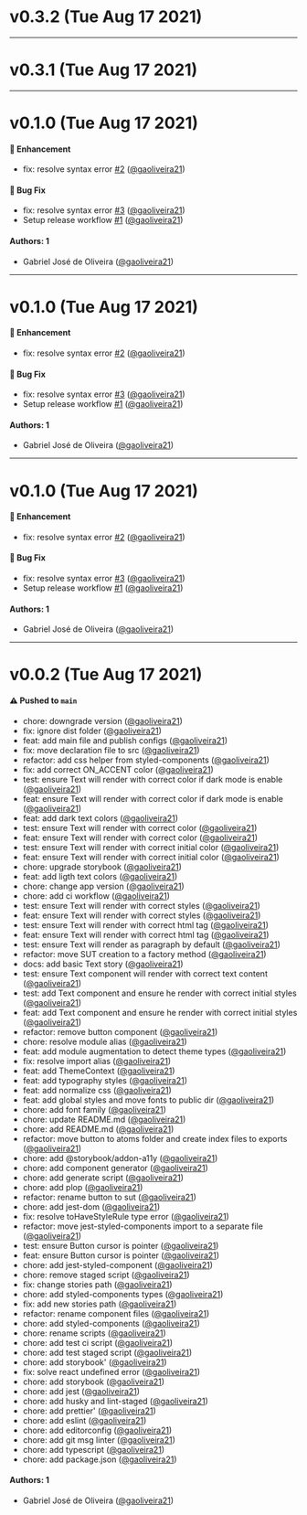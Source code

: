 # v0.3.2 (Tue Aug 17 2021)



---

# v0.3.1 (Tue Aug 17 2021)



---

# v0.1.0 (Tue Aug 17 2021)

#### 🚀 Enhancement

- fix: resolve syntax error [#2](https://github.com/gaoliveira21/react-win-ui/pull/2) ([@gaoliveira21](https://github.com/gaoliveira21))

#### 🐛 Bug Fix

- fix: resolve syntax error [#3](https://github.com/gaoliveira21/react-win-ui/pull/3) ([@gaoliveira21](https://github.com/gaoliveira21))
- Setup release workflow [#1](https://github.com/gaoliveira21/react-win-ui/pull/1) ([@gaoliveira21](https://github.com/gaoliveira21))

#### Authors: 1

- Gabriel José de Oliveira ([@gaoliveira21](https://github.com/gaoliveira21))

---

# v0.1.0 (Tue Aug 17 2021)

#### 🚀 Enhancement

- fix: resolve syntax error [#2](https://github.com/gaoliveira21/react-win-ui/pull/2) ([@gaoliveira21](https://github.com/gaoliveira21))

#### 🐛 Bug Fix

- fix: resolve syntax error [#3](https://github.com/gaoliveira21/react-win-ui/pull/3) ([@gaoliveira21](https://github.com/gaoliveira21))
- Setup release workflow [#1](https://github.com/gaoliveira21/react-win-ui/pull/1) ([@gaoliveira21](https://github.com/gaoliveira21))

#### Authors: 1

- Gabriel José de Oliveira ([@gaoliveira21](https://github.com/gaoliveira21))

---

# v0.1.0 (Tue Aug 17 2021)

#### 🚀 Enhancement

- fix: resolve syntax error [#2](https://github.com/gaoliveira21/react-win-ui/pull/2) ([@gaoliveira21](https://github.com/gaoliveira21))

#### 🐛 Bug Fix

- fix: resolve syntax error [#3](https://github.com/gaoliveira21/react-win-ui/pull/3) ([@gaoliveira21](https://github.com/gaoliveira21))
- Setup release workflow [#1](https://github.com/gaoliveira21/react-win-ui/pull/1) ([@gaoliveira21](https://github.com/gaoliveira21))

#### Authors: 1

- Gabriel José de Oliveira ([@gaoliveira21](https://github.com/gaoliveira21))

---

# v0.0.2 (Tue Aug 17 2021)

#### ⚠️ Pushed to `main`

- chore: downgrade version ([@gaoliveira21](https://github.com/gaoliveira21))
- fix: ignore dist folder ([@gaoliveira21](https://github.com/gaoliveira21))
- feat: add main file and publish configs ([@gaoliveira21](https://github.com/gaoliveira21))
- fix: move declaration file to src ([@gaoliveira21](https://github.com/gaoliveira21))
- refactor: add css helper from styled-components ([@gaoliveira21](https://github.com/gaoliveira21))
- fix: add correct ON_ACCENT color ([@gaoliveira21](https://github.com/gaoliveira21))
- test: ensure Text will render with correct color if dark mode is enable ([@gaoliveira21](https://github.com/gaoliveira21))
- feat: ensure Text will render with correct color if dark mode is enable ([@gaoliveira21](https://github.com/gaoliveira21))
- feat: add dark text colors ([@gaoliveira21](https://github.com/gaoliveira21))
- test: ensure Text will render with correct color ([@gaoliveira21](https://github.com/gaoliveira21))
- feat: ensure Text will render with correct color ([@gaoliveira21](https://github.com/gaoliveira21))
- test: ensure Text will render with correct initial color ([@gaoliveira21](https://github.com/gaoliveira21))
- feat: ensure Text will render with correct initial color ([@gaoliveira21](https://github.com/gaoliveira21))
- chore: upgrade storybook ([@gaoliveira21](https://github.com/gaoliveira21))
- feat: add ligth text colors ([@gaoliveira21](https://github.com/gaoliveira21))
- chore: change app version ([@gaoliveira21](https://github.com/gaoliveira21))
- chore: add ci workflow ([@gaoliveira21](https://github.com/gaoliveira21))
- test: ensure Text will render with correct styles ([@gaoliveira21](https://github.com/gaoliveira21))
- feat: ensure Text will render with correct styles ([@gaoliveira21](https://github.com/gaoliveira21))
- test: ensure Text will render with correct html tag ([@gaoliveira21](https://github.com/gaoliveira21))
- feat: ensure Text will render with correct html tag ([@gaoliveira21](https://github.com/gaoliveira21))
- test: ensure Text will render as paragraph by default ([@gaoliveira21](https://github.com/gaoliveira21))
- refactor: move SUT creation to a factory method ([@gaoliveira21](https://github.com/gaoliveira21))
- docs: add basic Text story ([@gaoliveira21](https://github.com/gaoliveira21))
- test: ensure Text component will render with correct text content ([@gaoliveira21](https://github.com/gaoliveira21))
- test: add Text component and ensure he render with correct initial styles ([@gaoliveira21](https://github.com/gaoliveira21))
- feat: add Text component and ensure he render with correct initial styles ([@gaoliveira21](https://github.com/gaoliveira21))
- refactor: remove button component ([@gaoliveira21](https://github.com/gaoliveira21))
- chore: resolve module alias ([@gaoliveira21](https://github.com/gaoliveira21))
- feat: add module augmentation to detect theme types ([@gaoliveira21](https://github.com/gaoliveira21))
- fix: resolve import alias ([@gaoliveira21](https://github.com/gaoliveira21))
- feat: add ThemeContext ([@gaoliveira21](https://github.com/gaoliveira21))
- feat: add typography styles ([@gaoliveira21](https://github.com/gaoliveira21))
- feat: add normalize css ([@gaoliveira21](https://github.com/gaoliveira21))
- feat: add global styles and move fonts to public dir ([@gaoliveira21](https://github.com/gaoliveira21))
- chore: add font family ([@gaoliveira21](https://github.com/gaoliveira21))
- chore: update README.md ([@gaoliveira21](https://github.com/gaoliveira21))
- chore: add README.md ([@gaoliveira21](https://github.com/gaoliveira21))
- refactor: move button to atoms folder and create index files to exports ([@gaoliveira21](https://github.com/gaoliveira21))
- chore: add @storybook/addon-a11y ([@gaoliveira21](https://github.com/gaoliveira21))
- chore: add component generator ([@gaoliveira21](https://github.com/gaoliveira21))
- chore: add generate script ([@gaoliveira21](https://github.com/gaoliveira21))
- chore: add plop ([@gaoliveira21](https://github.com/gaoliveira21))
- refactor: rename button to sut ([@gaoliveira21](https://github.com/gaoliveira21))
- chore: add jest-dom ([@gaoliveira21](https://github.com/gaoliveira21))
- fix: resolve toHaveStyleRule type error ([@gaoliveira21](https://github.com/gaoliveira21))
- refactor: move jest-styled-components import to a separate file ([@gaoliveira21](https://github.com/gaoliveira21))
- test: ensure Button cursor is pointer ([@gaoliveira21](https://github.com/gaoliveira21))
- feat: ensure Button cursor is pointer ([@gaoliveira21](https://github.com/gaoliveira21))
- chore: add jest-styled-component ([@gaoliveira21](https://github.com/gaoliveira21))
- chore: remove staged script ([@gaoliveira21](https://github.com/gaoliveira21))
- fix: change stories path ([@gaoliveira21](https://github.com/gaoliveira21))
- chore: add styled-components types ([@gaoliveira21](https://github.com/gaoliveira21))
- fix: add new stories path ([@gaoliveira21](https://github.com/gaoliveira21))
- refactor: rename component files ([@gaoliveira21](https://github.com/gaoliveira21))
- chore: add styled-components ([@gaoliveira21](https://github.com/gaoliveira21))
- chore: rename scripts ([@gaoliveira21](https://github.com/gaoliveira21))
- chore: add test ci script ([@gaoliveira21](https://github.com/gaoliveira21))
- chore: add test staged script ([@gaoliveira21](https://github.com/gaoliveira21))
- chore: add storybook' ([@gaoliveira21](https://github.com/gaoliveira21))
- fix: solve react undefined error ([@gaoliveira21](https://github.com/gaoliveira21))
- chore: add storybook ([@gaoliveira21](https://github.com/gaoliveira21))
- chore: add jest ([@gaoliveira21](https://github.com/gaoliveira21))
- chore: add husky and lint-staged ([@gaoliveira21](https://github.com/gaoliveira21))
- chore: add prettier' ([@gaoliveira21](https://github.com/gaoliveira21))
- chore: add eslint ([@gaoliveira21](https://github.com/gaoliveira21))
- chore: add editorconfig ([@gaoliveira21](https://github.com/gaoliveira21))
- chore: add git msg linter ([@gaoliveira21](https://github.com/gaoliveira21))
- chore: add typescript ([@gaoliveira21](https://github.com/gaoliveira21))
- chore: add package.json ([@gaoliveira21](https://github.com/gaoliveira21))

#### Authors: 1

- Gabriel José de Oliveira ([@gaoliveira21](https://github.com/gaoliveira21))
